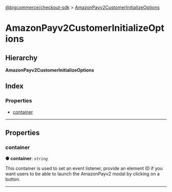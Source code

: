 [@bigcommerce/checkout-sdk](../README.md) > [AmazonPayv2CustomerInitializeOptions](../interfaces/amazonpayv2customerinitializeoptions.md)

# AmazonPayv2CustomerInitializeOptions

## Hierarchy

**AmazonPayv2CustomerInitializeOptions**

## Index

### Properties

* [container](amazonpayv2customerinitializeoptions.md#container)

---

## Properties

<a id="container"></a>

###  container

**● container**: *`string`*

This container is used to set an event listener, provide an element ID if you want users to be able to launch the AmazonPayv2 modal by clicking on a button.

___

